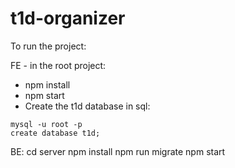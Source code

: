 # t1d-organizer

To run the project:

FE - in the root project:

- npm install
- npm start
- Create the t1d database in sql:

```
mysql -u root -p
create database t1d;
```

BE:
cd server
npm install
npm run migrate
npm start
